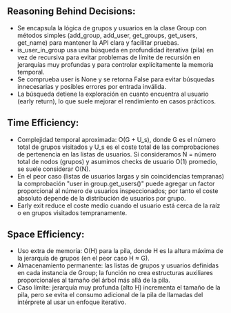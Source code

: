 ## Reasoning Behind Decisions:

- Se encapsula la lógica de grupos y usuarios en la clase Group con métodos simples (add_group, add_user, get_groups, get_users, get_name) para mantener la API clara y facilitar pruebas.
- is_user_in_group usa una búsqueda en profundidad iterativa (pila) en vez de recursiva para evitar problemas de límite de recursión en jerarquías muy profundas y para controlar explícitamente la memoria temporal.
- Se comprueba user is None y se retorna False para evitar búsquedas innecesarias y posibles errores por entrada inválida.
- La búsqueda detiene la exploración en cuanto encuentra al usuario (early return), lo que suele mejorar el rendimiento en casos prácticos.

## Time Efficiency:

- Complejidad temporal aproximada: O(G + U_s), donde G es el número total de grupos visitados y U_s es el coste total de las comprobaciones de pertenencia en las listas de usuarios. Si consideramos N = número total de nodos (grupos) y asumimos checks de usuario O(1) promedio, se suele considerar O(N).
- En el peor caso (listas de usuarios largas y sin coincidencias tempranas) la comprobación "user in group.get_users()" puede agregar un factor proporcional al número de usuarios inspeccionados; por tanto el coste absoluto depende de la distribución de usuarios por grupo.
- Early exit reduce el coste medio cuando el usuario está cerca de la raíz o en grupos visitados tempranamente.

## Space Efficiency:

- Uso extra de memoria: O(H) para la pila, donde H es la altura máxima de la jerarquía de grupos (en el peor caso H ≈ G).
- Almacenamiento permanente: las listas de grupos y usuarios definidas en cada instancia de Group; la función no crea estructuras auxiliares proporcionales al tamaño del árbol más allá de la pila.
- Caso límite: jerarquía muy profunda (alto H) incrementa el tamaño de la pila, pero se evita el consumo adicional de la pila de llamadas del intérprete al usar un enfoque iterativo.
